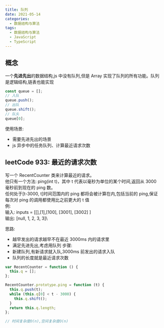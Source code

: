 ```yaml
---
title: 队列
date: 2021-05-14
categories: 
  - 数据结构与算法
tags: 
  - 数据结构与算法
  - JavaScript
  - TypeScript
---
```


## 概念

一个**先进先出**的数据结构,js 中没有队列,但是 Array 实现了队列的所有功能。队列是逻辑结构,链表也能实现

```js
const queue = [];
// 入队
queue.push();
// 出队
queue.shift();
// 队头
queue[0];
```

使用场景:

- 需要先进先出的场景
- js 异步中的任务队列、计算最近请求次数

## leetCode 933: 最近的请求次数

写一个 RecentCounter 类来计算最近的请求。\
他只有一个方法: ping(int t)，其中 t 代表以毫秒为单位的某个时间,返回从 3000 毫秒前到现在的 ping 数。\
任何处于[t-3000, t]时间范围内的 ping 都将会被计算在内,包括当前的 ping,保证每次对 ping 的调用都使用比之前更大的 t 值\
例:\
输入: inputs = [[],[1],[100], [3001], [3002] ]\
输出: [null, 1, 2, 3, 3]\

思路:

- 越早发出的请求越早不在最近 3000ms 内的请求里
- 满足先进先出,考虑用队列
  步骤:
- 新建队列,有新请求就入队,3000ms 前发出的请求入队
- 队列的长度就是最近请求次数

```js
var RecentCounter = function () {
  this.q = [];
};

RecentCounter.prototype.ping = function (t) {
  this.q.push(t);
  while (this.q[0] < t - 3000) {
    this.q.shift();
  }
  return this.q.length;
};

// 时间复杂度O(n),空间复杂度O(n)
```
